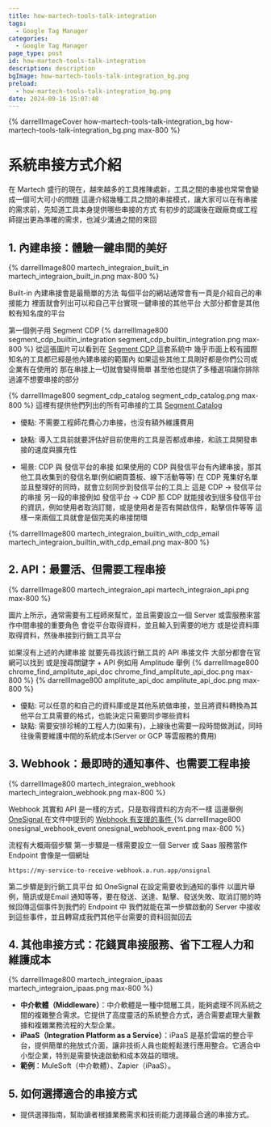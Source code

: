```yaml
---
title: how-martech-tools-talk-integration
tags:
  - Google Tag Manager
categories:
  - Google Tag Manager
page_type: post
id: how-martech-tools-talk-integration
description: description
bgImage: how-martech-tools-talk-integration_bg.png
preload:
  - how-martech-tools-talk-integration_bg.png
date: 2024-09-16 15:07:48
---
```


{% darrellImageCover how-martech-tools-talk-integration_bg how-martech-tools-talk-integration_bg.png max-800 %}

# 系統串接方式介紹

在 Martech 盛行的現在，越來越多的工具推陳處新，工具之間的串接也常常會變成一個可大可小的問題
這邊介紹幾種工具之間的串接模式，讓大家可以在有串接的需求前，先知道工具本身提供哪些串接的方式
有初步的認識後在跟廠商或工程師提出更為準確的需求，也減少溝通之間的來回

## 1. 內建串接：體驗一鍵串間的美好
{% darrellImage800 martech_integraion_built_in martech_integraion_built_in.png max-800 %}

Built-in 內建串接會是最簡單的方法
每個平台的網站通常會有一頁是介紹自己的串接能力
裡面就會列出可以和自己平台實現一鍵串接的其他平台
大部分都會是其他較有知名度的平台

第一個例子用 Segment CDP
{% darrellImage800 segment_cdp_builtin_integration segment_cdp_builtin_integration.png max-800 %}
從這張圖片可以看到在 
<a href="https://segment.com/"><i class="fa-solid fa-link"></i><span> Segment CDP </span></a> 這套系統中
幾乎市面上較有國際知名的工具都已經是他內建串接的範圍內
如果這些其他工具剛好都是你們公司或企業有在使用的
那在串接上一切就會變得簡單
甚至他也提供了多種選項讓你排除過濾不想要串接的部分

{% darrellImage800 segment_cdp_catalog segment_cdp_catalog.png max-800 %}
這裡有提供他們列出的所有可串接的工具
<a href="https://segment.com/catalog/"><i class="fa-solid fa-link"></i><span> Segment Catalog </span></a>

- 優點: 不需要工程師花費心力串接，也沒有額外維護費用
- 缺點: 導入工具前就要評估好目前使用的工具是否都成串接，和該工具開發串接的速度與擴充性

- 場景: CDP 與 發信平台的串接
如果使用的 CDP 與發信平台有內建串接，那其他工具收集到的發信名單(例如網頁蓋板、線下活動等等)
在 CDP 蒐集好名單並且整理好的同時，就會立刻同步到發信平台的工具上
這是 CDP -> 發信平台的串接
另一段的串接例如 發信平台 -> CDP 
那 CDP 就能接收到很多發信平台的資訊，例如使用者取消訂閱，或是使用者是否有開啟信件，點擊信件等等
這樣一來兩個工具就會是個完美的串接閉環

{% darrellImage800 martech_integraion_builtin_with_cdp_email martech_integraion_builtin_with_cdp_email.png max-800 %}

## 2. API：最靈活、但需要工程串接
{% darrellImage800 martech_integraion_api martech_integraion_api.png max-800 %}

圖片上所示，通常需要有工程師來幫忙，並且需要設立一個 Server 或雲服務來當作中間串接的重要角色
會從平台取得資料，並且輸入到需要的地方
或是從資料庫取得資料，然後串接到行銷工具平台

如果沒有上述的內建串接
就要先尋找該行銷工具的 API 串接文件
大部分都會在官網可以找到
或是搜尋關鍵字 + API 
例如用 Amplitude 舉例
{% darrellImage800 chrome_find_amplitute_api_doc chrome_find_amplitute_api_doc.png max-800 %}
{% darrellImage800 amplitute_api_doc amplitute_api_doc.png max-800 %}

- 優點: 可以任意的和自己的資料庫或是其他系統做串接，並且將資料轉換為其他平台工具需要的格式，也能決定只需要同步哪些資料
- 缺點: 需要安排珍稀的工程人力(如果有)，上線後也需要一段時間做測試，同時往後需要維護中間的系統成本(Server or GCP 等雲服務的費用)

## 3. Webhook：最即時的通知事件、也需要工程串接
{% darrellImage800 martech_integraion_webhook martech_integraion_webhook.png max-800 %}

Webhook 其實和 API 是一樣的方式，只是取得資料的方向不一樣
這邊舉例 
<a href="https://onesignal.com/"><i class="fa-solid fa-link"></i><span> OneSignal </span></a> 在文件中提到的 <a href="https://documentation.onesignal.com/docs/event-webhooks"><i class="fa-solid fa-link"></i><span>  Webhook 有支援的事件 </span></a>
{% darrellImage800 onesignal_webhook_event onesignal_webhook_event.png max-800 %}

流程有大概兩個步驟
第一步驟是一樣需要設立一個 Server 或 Saas 服務當作 Endpoint 
會像是一個網址
```
https://my-service-to-receive-webhook.a.run.app/onsignal
```
第二步驟是到行銷工具平台 如 OneSignal 在設定需要收到通知的事件
以圖片舉例，簡訊或是Email 通知等等，要在發送、送達、點擊、發送失敗、取消訂閱的時候回傳這個事件到我們的 Endpoint 中
我們就能在第一步驟啟動的 Server 中接收到這些事件，並且轉寫成我們其他平台需要的資料回拋回去


## 4. 其他串接方式：花錢買串接服務、省下工程人力和維護成本
{% darrellImage800 martech_integraion_ipaas martech_integraion_ipaas.png max-800 %}
- **中介軟體（Middleware）**：中介軟體是一種中間層工具，能夠處理不同系統之間的複雜整合需求。它提供了高度靈活的系統整合方式，適合需要處理大量數據和複雜業務流程的大型企業。
- **iPaaS（Integration Platform as a Service）**：iPaaS 是基於雲端的整合平台，提供簡單的拖放式介面，讓非技術人員也能輕鬆進行應用整合。它適合中小型企業，特別是需要快速啟動和成本效益的環境。
- **範例**：MuleSoft（中介軟體）、Zapier（iPaaS）。

## 5. 如何選擇適合的串接方式
- 提供選擇指南，幫助讀者根據業務需求和技術能力選擇最合適的串接方式。
